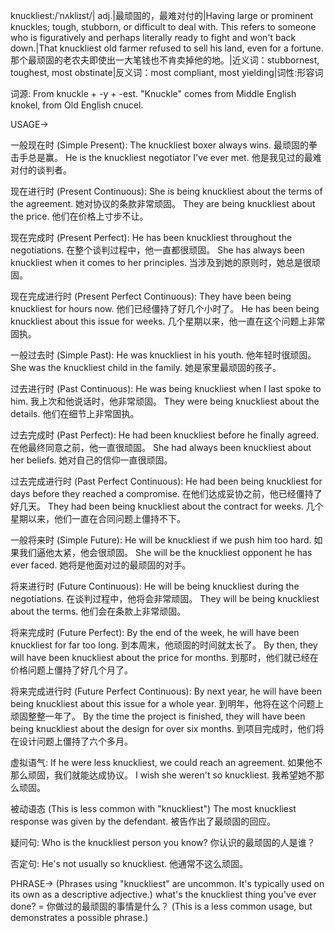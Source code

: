 knuckliest:/ˈnʌkliɪst/| adj.|最顽固的，最难对付的|Having large or prominent knuckles; tough, stubborn, or difficult to deal with.  This refers to someone who is figuratively and perhaps literally ready to fight and won't back down.|That knuckliest old farmer refused to sell his land, even for a fortune. 那个最顽固的老农夫即使出一大笔钱也不肯卖掉他的地。|近义词：stubbornest, toughest, most obstinate|反义词：most compliant, most yielding|词性:形容词

词源:  From knuckle + -y + -est.  "Knuckle" comes from Middle English knokel, from Old English cnucel.

USAGE->

一般现在时 (Simple Present):
The knuckliest boxer always wins.  最顽固的拳击手总是赢。
He is the knuckliest negotiator I've ever met. 他是我见过的最难对付的谈判者。

现在进行时 (Present Continuous):
She is being knuckliest about the terms of the agreement.  她对协议的条款非常顽固。
They are being knuckliest about the price. 他们在价格上寸步不让。


现在完成时 (Present Perfect):
He has been knuckliest throughout the negotiations.  在整个谈判过程中，他一直都很顽固。
She has always been knuckliest when it comes to her principles.  当涉及到她的原则时，她总是很顽固。

现在完成进行时 (Present Perfect Continuous):
They have been being knuckliest for hours now. 他们已经僵持了好几个小时了。
He has been being knuckliest about this issue for weeks.  几个星期以来，他一直在这个问题上非常固执。


一般过去时 (Simple Past):
He was knuckliest in his youth. 他年轻时很顽固。
She was the knuckliest child in the family.  她是家里最顽固的孩子。


过去进行时 (Past Continuous):
He was being knuckliest when I last spoke to him. 我上次和他说话时，他非常顽固。
They were being knuckliest about the details. 他们在细节上非常固执。


过去完成时 (Past Perfect):
He had been knuckliest before he finally agreed. 在他最终同意之前，他一直很顽固。
She had always been knuckliest about her beliefs.  她对自己的信仰一直很顽固。

过去完成进行时 (Past Perfect Continuous):
He had been being knuckliest for days before they reached a compromise. 在他们达成妥协之前，他已经僵持了好几天。
They had been being knuckliest about the contract for weeks.  几个星期以来，他们一直在合同问题上僵持不下。


一般将来时 (Simple Future):
He will be knuckliest if we push him too hard.  如果我们逼他太紧，他会很顽固。
She will be the knuckliest opponent he has ever faced.  她将是他面对过的最顽固的对手。

将来进行时 (Future Continuous):
He will be being knuckliest during the negotiations. 在谈判过程中，他将会非常顽固。
They will be being knuckliest about the terms.  他们会在条款上非常顽固。

将来完成时 (Future Perfect):
By the end of the week, he will have been knuckliest for far too long.  到本周末，他顽固的时间就太长了。
By then, they will have been knuckliest about the price for months.  到那时，他们就已经在价格问题上僵持了好几个月了。


将来完成进行时 (Future Perfect Continuous):
By next year, he will have been being knuckliest about this issue for a whole year.  到明年，他将在这个问题上顽固整整一年了。
By the time the project is finished, they will have been being knuckliest about the design for over six months. 到项目完成时，他们将在设计问题上僵持了六个多月。

虚拟语气:
If he were less knuckliest, we could reach an agreement.  如果他不那么顽固，我们就能达成协议。
I wish she weren't so knuckliest.  我希望她不那么顽固。

被动语态 (This is less common with "knuckliest")
The most knuckliest response was given by the defendant. 被告作出了最顽固的回应。

疑问句:
Who is the knuckliest person you know? 你认识的最顽固的人是谁？

否定句:
He's not usually so knuckliest. 他通常不这么顽固。

PHRASE->
(Phrases using "knuckliest" are uncommon.  It's typically used on its own as a descriptive adjective.)
what's the knuckliest thing you've ever done? = 你做过的最顽固的事情是什么？ (This is a less common usage, but demonstrates a possible phrase.)
